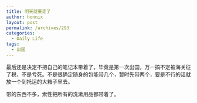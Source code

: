 ```yaml
---
title: 明天就要走了
author: honnix
layout: post
permalink: /archives/293
categories:
  - Daily Life
tags:
  - 出国
---
```

最后还是决定不把自己的笔记本带着了，毕竟是第一次出国，万一搞不定被海关征了税，不是亏死。不是很确定随身的包能带几个，暂时先带两个，要是不行的话就放一个到托运的大箱子里去。

带的东西不多，索性把所有的洗漱用品都带着了。